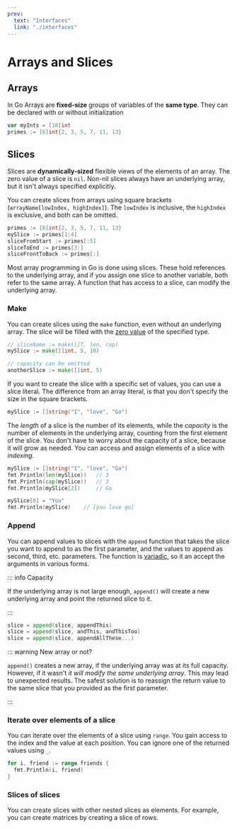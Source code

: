 ```yaml
---
prev:
  text: "Interfaces"
  link: "./interfaces"
---
```


# Arrays and Slices

## Arrays

In Go Arrays are **fixed-size** groups of variables of the **same type**. They can be declared with or without initialization

```go
var myInts = [10]int
primes := [6]int{2, 3, 5, 7, 11, 13}
```

## Slices

Slices are **dynamically-sized** flexible views of the elements of an array. The zero value of a slice is `nil`. Non-nil slices always have an underlying array, but it isn't always specified explicitly.

You can create slices from arrays using square brackets (`arrayName[lowIndex, highIndex]`). The `lowIndex` is inclusive, the `highIndex` is exclusive, and both can be omitted.

```go
primes := [6]int{2, 3, 5, 7, 11, 13}
mySlice := primes[1:4]
sliceFromStart := primes[:5]
sliceToEnd := primes[3:]
sliceFrontToBack := primes[:]
```

Most array programming in Go is done using slices. These hold references to the underlying array, and if you assign one slice to another variable, both refer to the same array. A function that has access to a slice, can modify the underlying array.

### Make

You can create slices using the `make` function, even without an underlying array. The slice will be filled with the [zero value](./variables#variable-declaration) of the specified type.

```go
// sliceName := make([]T, len, cap)
mySlice := make([]int, 5, 10)

// capacity can be omitted
anotherSlice := make([]int, 5)
```

If you want to create the slice with a specific set of values, you can use a slice literal. The difference from an array literal, is that you don't specify the size in the square brackets.

```go
mySlice := []string("I", "love", "Go")
```

The _length_ of a slice is the number of its elements, while the _capacity_ is the number of elements in the underlying array, counting from the first element of the slice. You don't have to worry about the capacity of a slice, because it will grow as needed.
You can access and assign elements of a slice with _indexing_.

```go
mySlice := []string("I", "love", "Go")
fmt.Println(len(mySlice))   // 3
fmt.Println(cap(mySlice))   // 3
fmt.Println(mySlice[2])     // Go

mySlice[0] = "You"
fmt.Println(mySlice)    // [you love go]
```

### Append

You can append values to slices with the `append` function that takes the slice you want to append to as the first parameter, and the values to append as second, third, etc. parameters. The function is [variadic](./functions#variadic-functions), so it an accept the arguments in various forms.

::: info Capacity

If the underlying array is not large enough, `append()` will create a new underlying array and point the returned slice to it.

:::

```go
slice = append(slice, appendThis)
slice = append(slice, andThis, andThisToo)
slice = append(slice, appendAllThese...)
```

::: warning New array or not?

`append()` creates a new array, if the underlying array was at its full capacity. However, if it wasn't _it will modify the same underlying array_. This may lead to unexpected results. The safest solution is to reassign the return value to the same slice that you provided as the first parameter.

:::

### Iterate over elements of a slice

You can iterate over the elements of a slice using `range`. You gain access to the index and the value at each position. You can ignore one of the returned values using `_`.

```go
for i, friend := range friends {
  fmt.Println(i, friend)
}
```

### Slices of slices

You can create slices with other nested slices as elements. For example, you can create matrices by creating a slice of rows.

```go

```
